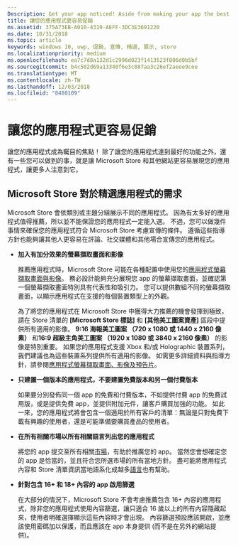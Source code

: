 ```yaml
---
Description: Get your app noticed! Aside from making your app the best it can be, there are things you can do that make it easy for the Microsoft Store and other sites to showcase your app and help it get more attention.
title: 讓您的應用程式更容易促銷
ms.assetid: 375A73EB-A010-4319-AEFF-3DC3E3691220
ms.date: 10/31/2018
ms.topic: article
keywords: windows 10, uwp, 促銷, 宣傳, 精選, 展示, store
ms.localizationpriority: medium
ms.openlocfilehash: ea7c7d8a132d1c2996d023f1413523f806d0b5bf
ms.sourcegitcommit: b4c502d69a13340f6e3c887aa3c26ef2aeee9cee
ms.translationtype: MT
ms.contentlocale: zh-TW
ms.lasthandoff: 12/03/2018
ms.locfileid: "8480109"
---
```

# <a name="make-your-app-easier-to-promote"></a>讓您的應用程式更容易促銷


讓您的應用程式成為矚目的焦點！ 除了讓您的應用程式達到最好的功能之外，還有一些您可以做到的事，就是讓 Microsoft Store 和其他網站更容易展現您的應用程式，讓更多人注意到它。


## <a name="microsoft-store-requirements-for-featured-apps"></a>Microsoft Store 對於精選應用程式的需求

Microsoft Store 會依類別或主題分組展示不同的應用程式。 因為有太多好的應用程式值得推薦，所以並不能保證您的應用程式一定能入選。 不過，您可以做幾件事情來確保您的應用程式符合 Microsoft Store 考慮宣傳的條件。 遵循這些指導方針也能夠讓其他人更容易在評論、社交媒體和其他場合宣傳您的應用程式。

-   **加入有加分效果的螢幕擷取畫面和影像**

    推薦應用程式時，Microsoft Store 可能在各種配置中使用您的[應用程式螢幕擷取畫面與影像](app-screenshots-and-images.md)。 務必設計能夠充分展現您 app 的螢幕擷取畫面，並確認第一個螢幕擷取畫面特別具有代表性和吸引力。 您可以提供數組不同的螢幕擷取畫面，以顯示應用程式在支援的每個裝置類型上的外觀。

    為了將您的應用程式在 Microsoft Store 中獲得大力推薦的機會發揮到極致，請在 Store 清單的 **\[Microsoft Store 標誌\]** 和 **\[其他美工圖案資產\]** 區段中提供所有適用的影像。 **9:16 海報美工圖案 （720 x 1080 或 1440 x 2160 像素）** 和**16:9 超級主角美工圖案 （1920 x 1080 或 3840 x 2160 像素）** 的影像是特別重要。 如果您的應用程式支援 Xbox 和/或 Holographic 裝置系列，我們建議也為這些裝置系列提供所有適用的影像。 如需更多詳細資料與指導方針，請參閱[應用程式螢幕擷取畫面、影像及預告片](app-screenshots-and-images.md)。

-   **只建置一個版本的應用程式，不要建置免費版本和另一個付費版本**

    如果要分別發佈同一個 app 的免費和付費版本，不如提供付費 app 的免費試用版，或是提供免費 app，並提供附加元件，讓客戶購買加強的功能。 如此一來，您的應用程式將會包含一個適用於所有客戶的清單：無論是只對免費下載有興趣的使用者，還是可能準備要購買產品的使用者。

-   **在所有相關市場以所有相關語言列出您的應用程式**

    將您的 app 提交至所有相關[市場](define-pricing-and-market-selection.md)，有助於推廣您的 app。 當然您會想確定您的 app 是恰當的，並且符合您所選市場的所有當地方針。 盡可能將應用程式內容和 Store 清單資訊當地語系化成越多[語言](supported-languages.md)也有幫助。

-   **針對包含 16+ 和 18+ 內容的 app 啟用篩選**

    在大部分的情況下，Microsoft Store 不會考慮推薦包含 16+ 內容的應用程式，除非您的應用程式使用內容篩選，讓只適合 16 歲以上的所有內容隱藏起來，使用者明確選擇顯示這些內容時才會出現。 內容篩選預設應該開啟，並應該使用密碼加以保護，而且應該在 app 本身提供 (而不是在另外的網站提供)。



 




